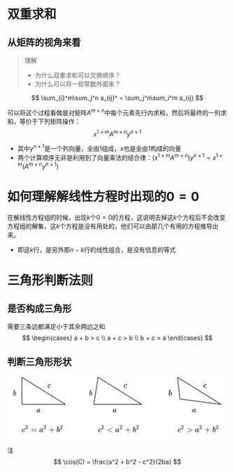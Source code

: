 双重求和
======

从矩阵的视角来看
----------------

> 理解
>
> - 为什么双重求和可以交换顺序？
> - 为什么可以将一些常数外面来？

$$
\sum_{i}^m\sum_j^n a_{ij}^ = \sum_j^n\sum_i^m a_{ij}
$$

可以将这个过程看做是对矩阵$A^{m\times n}$中每个元素先行内求和，然后将最终的一列求和，等价于下列矩阵操作：
$$
x^{1\times m}A^{m\times n} y^{n\times 1}
$$

- 其中$y^{n\times 1}$是一个列向量，全由$1$组成，$x$也是全由$1$构成的向量
- 两个计算顺序无非是利用到了向量乘法的结合律：($x^{1\times m}A^{m\times n}) y^{n\times 1} = x^{1\times m}(A^{m\times n} y^{n\times 1})$

如何理解解线性方程时出现的$0=0$
===============================

在解线性方程组的时候，出现$k$个$0=0$的方程，这说明去掉这$k$个方程后不会改变方程组的解集，这$k$个方程是没有用处的，他们可以由那几个有用的方程推导出来。

- 即这$k$行，是另外那$n-k$行的线性组合，是没有信息的等式

三角形判断法则
==============

是否构成三角形
--------------

需要三条边都满足小于其余两边之和
$$
\begin{cases}
a + b > c \\
a + c > b \\
b + c > a
\end{cases}
$$

判断三角形形状
--------------

<img src="杂项.assets/image-20220824111605484.png" alt="image-20220824111605484" style="zoom:80%;" />

注
$$
\cos(C) = \frac{a^2 + b^2 - c^2}{2ba}
$$
